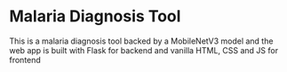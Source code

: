 # Malaria Diagnosis Tool

This is a malaria diagnosis tool backed by a MobileNetV3 model and the web app is built with Flask for backend and vanilla HTML, CSS and JS for frontend
